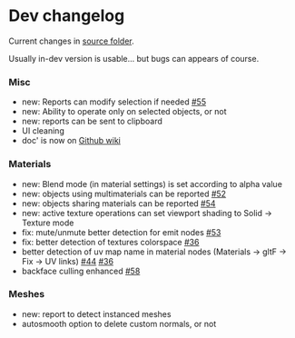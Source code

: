 # Dev changelog

Current changes in [source folder](https://github.com/Vinc3r/BlenderScripts/tree/master/nothing-is-3d).

Usually in-dev version is usable... but bugs can appears of course.



### Misc

- new: Reports can modify selection if needed [#55](https://github.com/Vinc3r/ReTiCo/issues/55)
- new: Ability to operate only on selected objects, or not
- new: reports can be sent to clipboard
- UI cleaning
- doc' is now on [Github wiki](https://github.com/Vinc3r/ReTiCo/wiki)

### Materials

- new: Blend mode (in material settings) is set according to alpha value
- new: objects using multimaterials can be reported [#52](https://github.com/Vinc3r/ReTiCo/issues/52)
- new: objects sharing materials can be reported [#54](https://github.com/Vinc3r/ReTiCo/issues/54)
- new: active texture operations can set viewport shading to Solid -> Texture mode
- fix: mute/unmute better detection for emit nodes [#53](https://github.com/Vinc3r/ReTiCo/issues/53)
- fix: better detection of textures colorspace [#36](https://github.com/Vinc3r/ReTiCo/issues/36)
- better detection of uv map name in material nodes (Materials -> gltF -> Fix -> UV links) [#44](https://github.com/Vinc3r/ReTiCo/issues/44) [#36](https://github.com/Vinc3r/ReTiCo/issues/36)
- backface culling enhanced [#58](https://github.com/Vinc3r/ReTiCo/issues/58)

### Meshes

- new:  report to detect instanced meshes
- autosmooth option to delete custom normals, or not